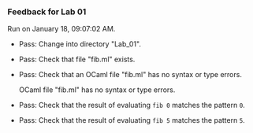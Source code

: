 ### Feedback for Lab 01

Run on January 18, 09:07:02 AM.

+ Pass: Change into directory "Lab_01".

+ Pass: Check that file "fib.ml" exists.

+ Pass: Check that an OCaml file "fib.ml" has no syntax or type errors.

    OCaml file "fib.ml" has no syntax or type errors.



+ Pass: Check that the result of evaluating `fib 0` matches the pattern `0`.

   



+ Pass: Check that the result of evaluating `fib 5` matches the pattern `5`.

   




